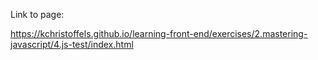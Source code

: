 Link to page:

https://kchristoffels.github.io/learning-front-end/exercises/2.mastering-javascript/4.js-test/index.html
